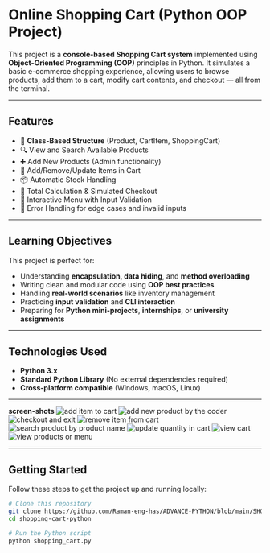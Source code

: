 # Online Shopping Cart (Python OOP Project)

This project is a **console-based Shopping Cart system** implemented using **Object-Oriented Programming (OOP)** principles in Python. It simulates a basic e-commerce shopping experience, allowing users to browse products, add them to a cart, modify cart contents, and checkout — all from the terminal.

---

## Features

- 🧱 **Class-Based Structure** (Product, CartItem, ShoppingCart)
- 🔍 View and Search Available Products
- ➕ Add New Products (Admin functionality)
- 🛒 Add/Remove/Update Items in Cart
- 📦 Automatic Stock Handling
- 💸 Total Calculation & Simulated Checkout
- 💬 Interactive Menu with Input Validation
- 📛 Error Handling for edge cases and invalid inputs

---

## Learning Objectives

This project is perfect for:

- Understanding **encapsulation, data hiding**, and **method overloading**
- Writing clean and modular code using **OOP best practices**
- Handling **real-world scenarios** like inventory management
- Practicing **input validation** and **CLI interaction**
- Preparing for **Python mini-projects**, **internships**, or **university assignments**

---

## Technologies Used

- **Python 3.x**
- **Standard Python Library** (No external dependencies required)
- **Cross-platform compatible** (Windows, macOS, Linux)

---
 **screen-shots**
![add item to cart](https://github.com/user-attachments/assets/a9b680c3-ece3-4b6f-b37a-5b09a6e8261a)
![add new product by the coder](https://github.com/user-attachments/assets/01e2be5d-861d-4fca-aca5-7771c116acec)
![checkout and exit](https://github.com/user-attachments/assets/7fa4ab42-0c1b-41f5-a8e1-4ed999e1285e)
![remove item from cart](https://github.com/user-attachments/assets/2dcbf16a-a7ce-475d-a4d9-6a549ffe7d5a)
![search product by product name](https://github.com/user-attachments/assets/e3d5b61e-b274-431c-a9be-3cd9f08fd269)
![update quantity in cart](https://github.com/user-attachments/assets/9b0f0642-57bd-4605-9625-a26241a77a8d)
![view cart](https://github.com/user-attachments/assets/5b99a06e-251e-41b5-a7c2-13b4d34019d6)
![view products or menu](https://github.com/user-attachments/assets/234be6fe-621a-4f02-8262-ec812d656126)

---
## Getting Started

Follow these steps to get the project up and running locally:

```bash
# Clone this repository
git clone https://github.com/Raman-eng-has/ADVANCE-PYTHON/blob/main/SHOPPING_CART.py
cd shopping-cart-python

# Run the Python script
python shopping_cart.py
